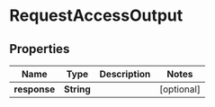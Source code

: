 

# RequestAccessOutput


## Properties

| Name | Type | Description | Notes |
|------------ | ------------- | ------------- | -------------|
|**response** | **String** |  |  [optional] |



